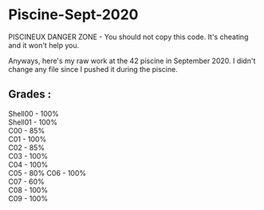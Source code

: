 # Piscine-Sept-2020

PISCINEUX DANGER ZONE - You should not copy this code. It's cheating and it won't help you. 

Anyways, here's my raw work at the 42 piscine in September 2020. I didn't change any file since I pushed it during the piscine.


## Grades : 

Shell00 - 100%   
Shell01 - 100%  
C00 - 85%  
C01 - 100%  
C02 - 85%  
C03 - 100%  
C04 - 100%  
C05 - 80% 
C06 - 100%  
C07 - 60%  
C08 - 100%  
C09 - 100%
